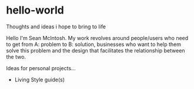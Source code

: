 # hello-world
Thoughts and ideas i hope to bring to life

Hello I'm Sean McIntosh. My work revolves around people/users who need to get from A: problem to B: solution, businesses who want to help them solve this problem and the design that facilitates the relationship between the two.

Ideas for personal projects...

- Living Style guide(s)
